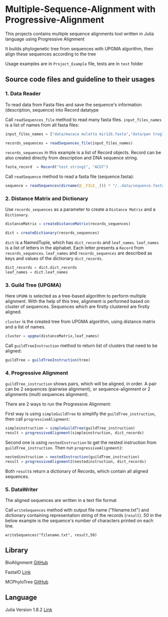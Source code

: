 # Multiple-Sequence-Alignment with Progressive-Alignment
This projects contains multiple sequence alignments tool written in Julia language using Progressive Alignment 

It builds phylogenetic tree from sequences with UPGMA algorithm, then align these sequences according to the tree

Usage examples are in ```Project_Example``` file, tests are in ```test``` folder

## Source code files and guideline to their usages

### 1. Data Reader

To read data from Fasta files and save the sequence's information (description, sequence)  into Record datatype 

Call ```readSequences_file``` method to read many fasta files. ```input_files_names``` is a list of names from all fasta files: 

```julia
input_files_names = ["data/macaca mulatta mir126.fasta","data/pan troglodytes mir126.fasta","data/sus scrofa mir126.fasta","data/equus caballus mir126.fasta ", "data/homo sapien mir126.fasta"] 

records_sequences = readSequences_file(input_files_names) 
 ```

```records_sequences``` in this example is a list of Record objects. Record can be also created directly from description and DNA sequence string. 

```julia
fasta_record  = Record("test string1", "ACGT") 

```

Call ```readSequence``` method to read a fasta file (sequence.fasta): 


```julia
sequence = readSequences(dirname(@__FILE__()) * "/..data/sequence.fasta") 

```

### 2. Distance Matrix and Dictionary

Use ```records_sequences``` as a parameter to create a ```Distance Matrix``` and a ```Dictionary```. 


```julia
distanceMatrix = createDistanceMatrix(records_sequences) 

dict = createDictionary(records_sequences) 

```

```dict``` is a NamedTuple, which has ```dict_records``` and ```leaf_names```. ```leaf_names``` is a list of letters in the alphabet. Each letter presents a ```Record``` from ```records_sequences```. ```leaf_names``` and ```records_sequences``` are described as keys and values of the dictionary ```dict_records```. 

```julia
dict_records = dict.dict_records 
leaf_names = dict.leaf_names 
```

### 3. Guild Tree (UPGMA)

Here ```UPGMA``` is selected as a tree-based algorithm to perform multiple alignment. With the help of this tree, alignment is performed based on cluster of sequences. Sequences which are firstly clustered are firstly aligned. 

```cluster``` is the created tree from UPGMA algorithm, using distance matrix and a list of names. 

```julia
cluster = upgma(distanceMatrix,leaf_names)
```
Call ```guildTreeInstruction``` method to return list of clusters that need to be aligned: 

```julia
guildTree = guildTreeInstruction(tree)
```

### 4. Progressive Alignment

```guildTree_instruction``` shows pairs, which will be aligned, in order. A pair can be 2 sequences (pairwise alignment), or sequence-alignment or 2 alignments (multi sequences alignment).  

There are 2 ways to run the Progressive Alignment:

First way is using ```simpleGuildTree``` to simplify the ```guildTree_instruction```, then call ```progressiveAlignment```:
```julia
simpleinstruction = simpleGuildTree(guildTree_instruction)
result = progressiveAlignment(simpleinstruction, dict_records) 
```
Second one is using ```nestedInstruction``` to get the nested instruction from ```guildTree_instruction```. Then run ```progressiveAlignment2```:
```julia
nestedinstruction = nestedInstruction(guildTree_instruction)
result = progressiveAlignment2(nestedinstruction, dict_records)
```

Both ```result```s return a dictionary of Records, which contain all aligned sequences.

### 5. DataWriter

The aligned sequences are written in a text file format 

Call ```writeSequences``` method with output file name ("filename.txt") and dictionary containing representation string of the records (```result```). *50* in the below example is the sequence's number of characters printed on each line.

```
writeSequences("filename.txt", result,50) 
```

## Library

BioAlignment [GitHub](https://github.com/BioJulia/BioAlignments.jl.git)

FastaIO [Link](https://docs.juliahub.com/FastaIO/i12XQ/1.0.0/)

MCPhyloTree [GitHub](https://github.com/erathorn/MCPhyloTree.jl.git)

## Language

Julia Version 1.8.2 [Link](https://julialang.org/downloads/)


